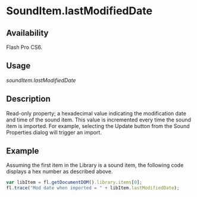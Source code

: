 # SoundItem.lastModifiedDate

## Availability

Flash Pro CS6.

## Usage

*soundItem.lastModifiedDate*

## Description

Read-only property; a hexadecimal value indicating the modification date and time of the sound item. This value is incremented every time the sound item is imported. For example, selecting the Update button from the Sound Properties dialog will trigger an import.

## Example

Assuming the first item in the Library is a sound item, the following code displays a hex number as described above.

```javascript
var libItem = fl.getDocumentDOM().library.items[0];
fl.trace("Mod date when imported = " + libItem.lastModifiedDate);
```

